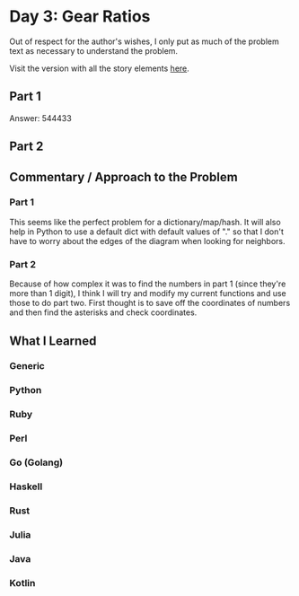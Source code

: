 # Day 3: Gear Ratios

Out of respect for the author's wishes, I only put as much of the problem text as necessary to understand the problem.

Visit the version with all the story elements [here](https://adventofcode.com/2023/day/3).

## Part 1
Answer: 544433
## Part 2

## Commentary / Approach to the Problem
### Part 1
This seems like the perfect problem for a dictionary/map/hash. It will also help in Python to use a default dict with default values of "." so that I don't have to worry about the edges of the diagram when looking for neighbors. 
### Part 2
Because of how complex it was to find the numbers in part 1 (since they're more than 1 digit), I think I will try and modify my current functions and use those to do part two. First thought is to save off the coordinates of numbers and then find the asterisks and check coordinates. 
## What I Learned

### Generic

### Python

### Ruby

### Perl

### Go (Golang)

### Haskell

### Rust

### Julia

### Java

### Kotlin
    